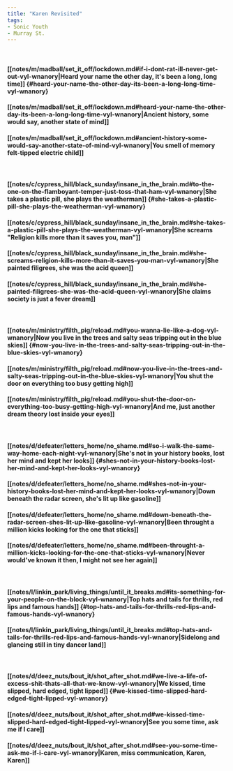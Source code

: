 ```yaml
---
title: "Karen Revisited"
tags:
- Sonic Youth
- Murray St.
---
```

&nbsp;
#### [[notes/m/madball/set_it_off/lockdown.md#if-i-dont-rat-ill-never-get-out-vyl-wnanory|Heard your name the other day, it's been a long, long time]] {#heard-your-name-the-other-day-its-been-a-long-long-time-vyl-wnanory}
#### [[notes/m/madball/set_it_off/lockdown.md#heard-your-name-the-other-day-its-been-a-long-long-time-vyl-wnanory|Ancient history, some would say, another state of mind]]
#### [[notes/m/madball/set_it_off/lockdown.md#ancient-history-some-would-say-another-state-of-mind-vyl-wnanory|You smell of memory felt-tipped electric child]]
&nbsp;
#### [[notes/c/cypress_hill/black_sunday/insane_in_the_brain.md#to-the-one-on-the-flamboyant-temper-just-toss-that-ham-vyl-wnanory|She takes a plastic pill, she plays the weatherman]] {#she-takes-a-plastic-pill-she-plays-the-weatherman-vyl-wnanory}
#### [[notes/c/cypress_hill/black_sunday/insane_in_the_brain.md#she-takes-a-plastic-pill-she-plays-the-weatherman-vyl-wnanory|She screams "Religion kills more than it saves you, man"]]
#### [[notes/c/cypress_hill/black_sunday/insane_in_the_brain.md#she-screams-religion-kills-more-than-it-saves-you-man-vyl-wnanory|She painted filigrees, she was the acid queen]]
#### [[notes/c/cypress_hill/black_sunday/insane_in_the_brain.md#she-painted-filigrees-she-was-the-acid-queen-vyl-wnanory|She claims society is just a fever dream]]
&nbsp;
#### [[notes/m/ministry/filth_pig/reload.md#you-wanna-lie-like-a-dog-vyl-wnanory|Now you live in the trees and salty seas tripping out in the blue skies]] {#now-you-live-in-the-trees-and-salty-seas-tripping-out-in-the-blue-skies-vyl-wnanory}
#### [[notes/m/ministry/filth_pig/reload.md#now-you-live-in-the-trees-and-salty-seas-tripping-out-in-the-blue-skies-vyl-wnanory|You shut the door on everything too busy getting high]]
#### [[notes/m/ministry/filth_pig/reload.md#you-shut-the-door-on-everything-too-busy-getting-high-vyl-wnanory|And me, just another dream theory lost inside your eyes]]
&nbsp;
#### [[notes/d/defeater/letters_home/no_shame.md#so-i-walk-the-same-way-home-each-night-vyl-wnanory|She's not in your history books, lost her mind and kept her looks]] {#shes-not-in-your-history-books-lost-her-mind-and-kept-her-looks-vyl-wnanory}
#### [[notes/d/defeater/letters_home/no_shame.md#shes-not-in-your-history-books-lost-her-mind-and-kept-her-looks-vyl-wnanory|Down beneath the radar screen, she's lit up like gasoline]]
#### [[notes/d/defeater/letters_home/no_shame.md#down-beneath-the-radar-screen-shes-lit-up-like-gasoline-vyl-wnanory|Been throught a million kicks looking for the one that sticks]]
#### [[notes/d/defeater/letters_home/no_shame.md#been-throught-a-million-kicks-looking-for-the-one-that-sticks-vyl-wnanory|Never would've known it then, I might not see her again]]
&nbsp;
#### [[notes/l/linkin_park/living_things/until_it_breaks.md#its-something-for-your-people-on-the-block-vyl-wnanory|Top hats and tails for thrills, red lips and famous hands]] {#top-hats-and-tails-for-thrills-red-lips-and-famous-hands-vyl-wnanory}
#### [[notes/l/linkin_park/living_things/until_it_breaks.md#top-hats-and-tails-for-thrills-red-lips-and-famous-hands-vyl-wnanory|Sidelong and glancing still in tiny dancer land]]
&nbsp;
#### [[notes/d/deez_nuts/bout_it/shot_after_shot.md#we-live-a-life-of-excess-shit-thats-all-that-we-know-vyl-wnanory|We kissed, time slipped, hard edged, tight lipped]] {#we-kissed-time-slipped-hard-edged-tight-lipped-vyl-wnanory}
#### [[notes/d/deez_nuts/bout_it/shot_after_shot.md#we-kissed-time-slipped-hard-edged-tight-lipped-vyl-wnanory|See you some time, ask me if I care]]
#### [[notes/d/deez_nuts/bout_it/shot_after_shot.md#see-you-some-time-ask-me-if-i-care-vyl-wnanory|Karen, miss communication, Karen, Karen]]
